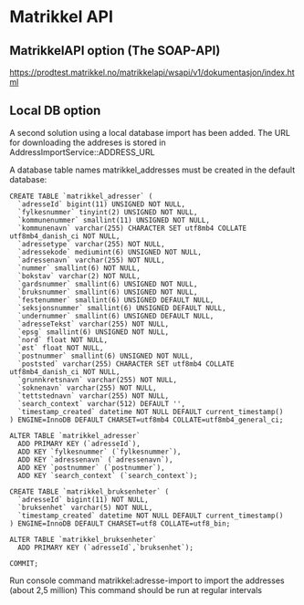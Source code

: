 Matrikkel API
=============

MatrikkelAPI option (The SOAP-API)
----------------------
https://prodtest.matrikkel.no/matrikkelapi/wsapi/v1/dokumentasjon/index.html

Local DB option
---------------
A second solution using a local database import has been added.
The URL for downloading the addreses is stored in AddressImportService::ADDRESS_URL

A database table names matrikkel_addresses must be created in the default database:

```
CREATE TABLE `matrikkel_adresser` (
  `adresseId` bigint(11) UNSIGNED NOT NULL,
  `fylkesnummer` tinyint(2) UNSIGNED NOT NULL,
  `kommunenummer` smallint(11) UNSIGNED NOT NULL,
  `kommunenavn` varchar(255) CHARACTER SET utf8mb4 COLLATE utf8mb4_danish_ci NOT NULL,
  `adressetype` varchar(255) NOT NULL,
  `adressekode` mediumint(6) UNSIGNED NOT NULL,
  `adressenavn` varchar(255) NOT NULL,
  `nummer` smallint(6) NOT NULL,
  `bokstav` varchar(2) NOT NULL,
  `gardsnummer` smallint(6) UNSIGNED NOT NULL,
  `bruksnummer` smallint(6) UNSIGNED NOT NULL,
  `festenummer` smallint(6) UNSIGNED DEFAULT NULL,
  `seksjonsnummer` smallint(6) UNSIGNED DEFAULT NULL,
  `undernummer` smallint(6) UNSIGNED DEFAULT NULL,
  `adresseTekst` varchar(255) NOT NULL,
  `epsg` smallint(6) UNSIGNED NOT NULL,
  `nord` float NOT NULL,
  `øst` float NOT NULL,
  `postnummer` smallint(6) UNSIGNED NOT NULL,
  `poststed` varchar(255) CHARACTER SET utf8mb4 COLLATE utf8mb4_danish_ci NOT NULL,
  `grunnkretsnavn` varchar(255) NOT NULL,
  `soknenavn` varchar(255) NOT NULL,
  `tettstednavn` varchar(255) NOT NULL,
  `search_context` varchar(512) DEFAULT '',
  `timestamp_created` datetime NOT NULL DEFAULT current_timestamp()
) ENGINE=InnoDB DEFAULT CHARSET=utf8mb4 COLLATE=utf8mb4_general_ci;

ALTER TABLE `matrikkel_adresser`
  ADD PRIMARY KEY (`adresseId`),
  ADD KEY `fylkesnummer` (`fylkesnummer`),
  ADD KEY `adressenavn` (`adressenavn`),
  ADD KEY `postnummer` (`postnummer`),
  ADD KEY `search_context` (`search_context`);

CREATE TABLE `matrikkel_bruksenheter` (
  `adresseId` bigint(11) NOT NULL,
  `bruksenhet` varchar(5) NOT NULL,
  `timestamp_created` datetime NOT NULL DEFAULT current_timestamp()
) ENGINE=InnoDB DEFAULT CHARSET=utf8 COLLATE=utf8_bin;

ALTER TABLE `matrikkel_bruksenheter`
  ADD PRIMARY KEY (`adresseId`,`bruksenhet`);

COMMIT;
```

Run console command matrikkel:adresse-import to import the addresses (about 2,5 million)
This command should be run at regular intervals